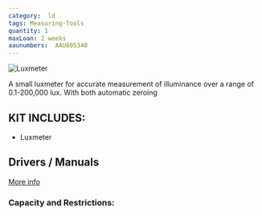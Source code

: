 ```yaml
---
category:  ld
tags: Measuring-Tools
quantity: 1
maxLoan: 2 weeks
aaunumbers:  AAU805340
---
```

![Luxmeter](https://www.hagner.se/media/products/productImages/EC1-EC1-EC1_frilagd.jpg)

A small luxmeter for accurate measurement of illuminance over a range of 0.1-200,000 lux.  With both automatic zeroing
## KIT INCLUDES:
-  Luxmeter

## Drivers / Manuals
[More info](https://www.hagner.se/products/detail/1/)



### Capacity and Restrictions:
